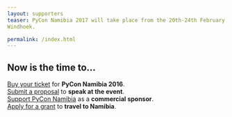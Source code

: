 ```yaml
---
layout: supporters
teaser: PyCon Namibia 2017 will take place from the 20th-24th February in
Windhoek.

permalink: /index.html
---
```

<div class="row"><h2 class="columns">Now is the time to...</h2></div>

<div class="row">
  <div class="large-3 columns">
   <div class="panel radius">
     <a href="/tickets/">Buy your ticket</a> for <strong>PyCon Namibia 2016</strong>.
   </div>
  </div>

  <div class="large-3 columns">
   <div class="panel radius">
     <a href="/cfp/">Submit a proposal</a> to <strong>speak at the event</strong>.
   </div>
  </div>

  <div class="large-3 columns">
   <div class="panel radius">
     <a href="/sponsorship/">Support PyCon Namibia</a> as a <strong>commercial sponsor</strong>.
   </div>
  </div>

  <div class="large-3 columns">
   <div class="panel radius">
     <a href="/djangosociety/">Apply for a grant</a> to <strong>travel to Namibia</strong>.
   </div>
  </div>

</div>

